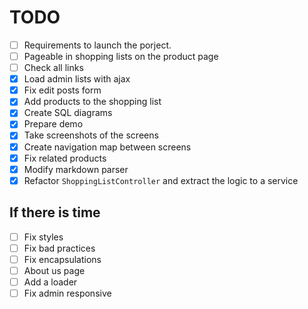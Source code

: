 # TODO

- [ ] Requirements to launch the porject. 
- [ ] Pageable in shopping lists on the product page
- [ ] Check all links
- [x] Load admin lists with ajax
- [X] Fix edit posts form
- [X] Add products to the shopping list
- [X] Create SQL diagrams
- [X] Prepare demo
- [X] Take screenshots of the screens
- [X] Create navigation map between screens
- [X] Fix related products
- [X] Modify markdown parser
- [X] Refactor `ShoppingListController` and extract the logic to a service

## If there is time
- [ ] Fix styles
- [ ] Fix bad practices
- [ ] Fix encapsulations
- [ ] About us page
- [ ] Add a loader
- [ ] Fix admin responsive